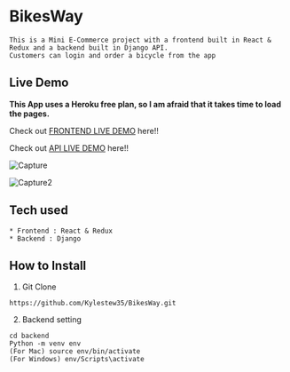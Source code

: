 # BikesWay

```
This is a Mini E-Commerce project with a frontend built in React & Redux and a backend built in Django API.
Customers can login and order a bicycle from the app

```

## Live Demo

**This App uses a Heroku free plan, so I am afraid that it takes time to load the pages.**

Check out [FRONTEND LIVE DEMO](https://frontend-kyle.herokuapp.com/) here!!

Check out [API LIVE DEMO](https://backend-kyle.herokuapp.com/) here!!

![Capture](https://user-images.githubusercontent.com/87539893/151256381-856624e1-ddfa-4c49-85c7-0ed532d6c0f1.PNG)

![Capture2](https://user-images.githubusercontent.com/87539893/151256417-071f3d8c-f1cf-406f-b42d-3c931eb04be4.PNG)


## Tech used

```
* Frontend : React & Redux
* Backend : Django
```

## How to Install

1. Git Clone

```
https://github.com/Kylestew35/BikesWay.git

```

2. Backend setting

```
cd backend
Python -m venv env
(For Mac) source env/bin/activate
(For Windows) env/Scripts\activate
